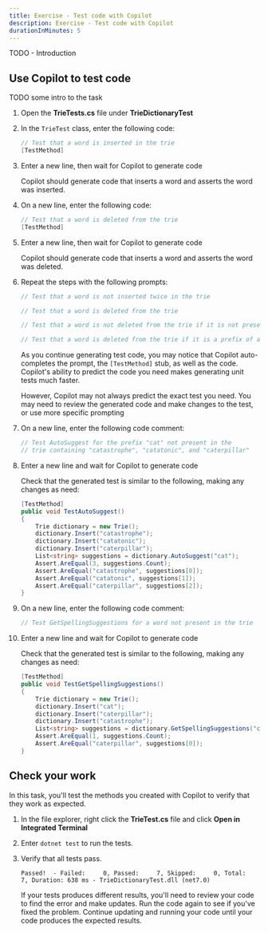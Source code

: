 ```yaml
---
title: Exercise - Test code with Copilot
description: Exercise - Test code with Copilot
durationInMinutes: 5
---
```


TODO - Introduction

## Use Copilot to test code

TODO some intro to the task

1. Open the **TrieTests.cs** file under **TrieDictionaryTest**

1. In the `TrieTest` class, enter the following code:

    ```c#
    // Test that a word is inserted in the trie
    [TestMethod]
    ```

1. Enter a new line, then wait for Copilot to generate code

    Copilot should generate code that inserts a word and asserts the word was inserted.

1. On a new line, enter the following code:

    ```c#
    // Test that a word is deleted from the trie
    [TestMethod]
    ```

1. Enter a new line, then wait for Copilot to generate code

    Copilot should generate code that inserts a word and asserts the word was deleted.

1. Repeat the steps with the following prompts:

    ```c#
    // Test that a word is not inserted twice in the trie

    // Test that a word is deleted from the trie
    
    // Test that a word is not deleted from the trie if it is not present

    // Test that a word is deleted from the trie if it is a prefix of another word
    ```

    As you continue generating test code, you may notice that Copilot auto-completes the prompt, the `[TestMethod]` stub, as well as the code. Copilot's ability to predict the code you need makes generating unit tests much faster.

    However, Copilot may not always predict the exact test you need. You may need to review the generated code and make changes to the test, or use more specific prompting

1. On a new line, enter the following code comment:

    ```c#
    // Test AutoSuggest for the prefix "cat" not present in the 
    // trie containing "catastrophe", "catatonic", and "caterpillar"
    ```

1. Enter a new line and wait for Copilot to generate code

    Check that the generated test is similar to the following, making any changes as need:

    ```c#
    [TestMethod]
    public void TestAutoSuggest()
    {
        Trie dictionary = new Trie();
        dictionary.Insert("catastrophe");
        dictionary.Insert("catatonic");
        dictionary.Insert("caterpillar");
        List<string> suggestions = dictionary.AutoSuggest("cat");
        Assert.AreEqual(3, suggestions.Count);
        Assert.AreEqual("catastrophe", suggestions[0]);
        Assert.AreEqual("catatonic", suggestions[1]);
        Assert.AreEqual("caterpillar", suggestions[2]);
    }
    ```

1. On a new line, enter the following code comment:

    ```c#
    // Test GetSpellingSuggestions for a word not present in the trie
    ```
1. Enter a new line and wait for Copilot to generate code

    Check that the generated test is similar to the following, making any changes as need:

    ```c#
    [TestMethod]
    public void TestGetSpellingSuggestions()
    {
        Trie dictionary = new Trie();
        dictionary.Insert("cat");
        dictionary.Insert("caterpillar");
        dictionary.Insert("catastrophe");
        List<string> suggestions = dictionary.GetSpellingSuggestions("caterpiller");
        Assert.AreEqual(1, suggestions.Count);
        Assert.AreEqual("caterpillar", suggestions[0]);
    }
    ```

## Check your work

In this task, you'll test the methods you created with Copilot to verify that they work as expected.

1. In the file explorer, right click the **TrieTest.cs** file and click **Open in Integrated Terminal**

1. Enter ```dotnet test``` to run the tests.

1. Verify that all tests pass.

    ```Output
    Passed!  - Failed:     0, Passed:     7, Skipped:     0, Total:     7, Duration: 638 ms - TrieDictionaryTest.dll (net7.0)
    ```

    If your tests produces different results, you'll need to review your code to find the error and make updates. Run the code again to see if you've fixed the problem. Continue updating and running your code until your code produces the expected results.